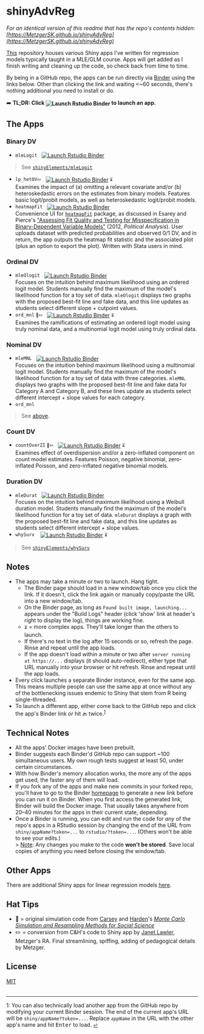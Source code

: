 # shinyAdvReg
<em>For an identical version of this readme that has the repo's contents hidden: [https://MetzgerSK.github.io/shinyAdvReg](https://MetzgerSK.github.io/shinyAdvReg)</em>

[This](https://github.com/MetzgerSK/shinyAdvReg) repository houses various Shiny apps I've written for regression models typically taught in a MLE/GLM course.  Apps will get added as I finish writing and cleaning up the code, so check back from time to time.

By being in a GitHub repo, the apps can be run directly via [Binder](https://mybinder.org) using the links below.  Other than clicking the link and waiting <~60 seconds, there's nothing additional you need to install or do.

:arrow_right: **TL;DR: Click <span style="vertical-align:middle;">![Launch Rstudio Binder](http://mybinder.org/badge_logo.svg)</span> to launch an app.**

## The Apps

### Binary DV
- `mleLogit`&nbsp;&nbsp;&nbsp;<span style="vertical-align:middle;">[![Launch Rstudio Binder](http://mybinder.org/badge_logo.svg)](https://mybinder.org/v2/gh/MetzgerSK/shinyElement/major?urlpath=shiny/mleLogit/)</span><br>
> See <a href="https://github.com/MetzgerSK/shinyElement#ch-2">`shinyElements/mleLogit`</a>

- `lp_hetOV`<span style="font-size:0.75em;">:pencil2:</span>&nbsp;&nbsp;&nbsp;<span style="vertical-align:middle;">[![Launch Rstudio Binder](http://mybinder.org/badge_logo.svg)](https://mybinder.org/v2/gh/MetzgerSK/shinyAdvReg/major?urlpath=shiny/lp_hetOV/)</span> <span style="font-size:0.75em;">:hourglass_flowing_sand:</span><br>
Examines the impact of (a) omitting a relevant covariate and/or (b) heteroskedastic errors on the estimates from binary models.  Features basic logit/probit models, as well as heteroskedastic logit/probit models.
- `heatmapFit`&nbsp;&nbsp;&nbsp;<span style="vertical-align:middle;">[![Launch Rstudio Binder](http://mybinder.org/badge_logo.svg)](https://mybinder.org/v2/gh/MetzgerSK/shinyAdvReg/major?urlpath=shiny/heatmapFit/)</span><br>
Convenience UI for <a href="https://cran.r-project.org/package=heatmapFit">`heatmapFit`</a> package, as discussed in Esarey and Pierce's <a href="https://doi.org/10.1093/pan/mps026">"Assessing Fit Quality and Testing for Misspecification in Binary-Dependent Variable Models"</a> (2012, <em>Political Analysis</em>).  User uploads dataset with predicted probabilities and observed 0/1 DV, and in return, the app outputs the heatmap fit statistic and the associated plot (plus an option to export the plot).  Written with Stata users in mind.

### Ordinal DV
- `mleOlogit`&nbsp;&nbsp;&nbsp;<span style="vertical-align:middle;">[![Launch Rstudio Binder](http://mybinder.org/badge_logo.svg)](https://mybinder.org/v2/gh/MetzgerSK/shinyAdvReg/major?urlpath=shiny/mleOlogit/)</span><br>
Focuses on the intuition behind maximum likelihood using an ordered logit model.  Students manually find the maximum of the model's likelihood function for a toy set of data.  `mleOlogit` displays two graphs with the proposed best-fit line and fake data, and this line updates as students select different slope + cutpoint values.
- `ord_mnl` <span style="font-size:0.75em;">:blue_book::pencil2:</span>&nbsp;&nbsp;&nbsp;<span style="vertical-align:middle;">[![Launch Rstudio Binder](http://mybinder.org/badge_logo.svg)](https://mybinder.org/v2/gh/MetzgerSK/shinyAdvReg/major?urlpath=shiny/ord_mnl/)</span> <span style="font-size:0.75em;">:hourglass_flowing_sand:</span><br>
Examines the ramifications of estimating an ordered logit model using truly nominal data, and a multinomial logit model using truly ordinal data.

### Nominal DV
- `mleMNL`&nbsp;&nbsp;&nbsp;<span style="vertical-align:middle;">[![Launch Rstudio Binder](http://mybinder.org/badge_logo.svg)](https://mybinder.org/v2/gh/MetzgerSK/shinyAdvReg/major?urlpath=shiny/mleMNL/)</span><br>
Focuses on the intuition behind maximum likelihood using a multinomial logit model.  Students manually find the maximum of the model's likelihood function for a toy set of data with three categories.  `mleMNL` displays two graphs with the proposed best-fit line and fake data for Category A and Category B, and these lines update as students select different intercept + slope values for each category.
- `ord_mnl`
> See [above](https://github.com/MetzgerSK/shinyAdvReg#ordinal-dv).

### Count DV
- `countOverZI` <span style="font-size:0.75em;">:blue_book::pencil2:</span>&nbsp;&nbsp;&nbsp;<span style="vertical-align:middle;">[![Launch Rstudio Binder](http://mybinder.org/badge_logo.svg)](https://mybinder.org/v2/gh/MetzgerSK/shinyAdvReg/major?urlpath=shiny/countOverZI/)</span> <span style="font-size:0.75em;">:hourglass_flowing_sand:</span><br>
Examines effect of overdispersion and/or a zero-inflated component on count model estimates.  Features Poisson, negative binomial, zero-inflated Poisson, and zero-inflated negative binomial models.

### Duration DV
- `mleDurat`&nbsp;&nbsp;&nbsp;<span style="vertical-align:middle;">[![Launch Rstudio Binder](http://mybinder.org/badge_logo.svg)](https://mybinder.org/v2/gh/MetzgerSK/shinyAdvReg/major?urlpath=shiny/mleDurat/)</span><br>
Focuses on the intuition behind maximum likelihood using a Weibull duration model.  Students manually find the maximum of the model's likelihood function for a toy set of data.  `mleDurat` displays a graph with the proposed best-fit line and fake data, and this line updates as students select different intercept + slope values.
- `whySurv` &nbsp;&nbsp;&nbsp;<span style="vertical-align:middle;">[![Launch Rstudio Binder](http://mybinder.org/badge_logo.svg)](https://mybinder.org/v2/gh/MetzgerSK/shinyElement/major?urlpath=shiny/whySurv/)</span> <span style="font-size:0.75em;">:hourglass_flowing_sand:</span><br>
> See <a href="https://github.com/MetzgerSK/shinyElement#ch-2">`shinyElements/whySurv`</a>

## Notes
- The apps may take a minute or two to launch.  Hang tight.
	- The Binder page should load in a new window/tab once you click the link.  If it doesn't, click the link again or manually copy/paste the URL into a new window/tab.
	- On the Binder page, as long as `Found built image, launching...` appears under the "Build Logs" header (click 'show' link at header's right to display the log), things are working fine.
	- <span style="font-size:0.75em;">:hourglass_flowing_sand:</span> = more complex apps. They'll take longer than the others to launch.
	- If there's no text in the log after 15 seconds or so, refresh the page.  Rinse and repeat until the app loads.
	- If the app doesn't load within a minute or two after `server running at https://...` displays (it should auto-redirect), either type that URL manually into your browser or hit refresh. Rinse and repeat until the app loads.
- Every click launches a separate Binder instance, even for the same app.  This means multiple people can use the same app at once without any of the bottlenecking issues endemic to Shiny that stem from R being single-threaded.
- <a name="fn1_ret"></a>To launch a different app, either come back to the GitHub repo and click the app's Binder link *or* hit :back: twice.<sup><a href="#fn1">1</a></sup>

## Technical Notes
- All the apps' Docker images have been prebuilt.
- Binder suggests each Binder'd GitHub repo can support ~100 simultaneous users.  My own rough tests suggest at least 50, under certain circumstances.
- With how Binder's memory allocation works, the more any of the apps get used, the faster any of them will load.
- If you fork any of the apps and make new commits in your forked repo, you'll have to go to the Binder [homepage](https://mybinder.org/) to generate a new link before you can run it on Binder.  When you first access the generated link, Binder will build the Docker image.  That usually takes anywhere from 20&ndash;40 minutes for the apps in their current state, depending.
- Once a Binder is running, you can edit and run the code for *any* of the repo's apps in a RStudio session by changing the end of the URL from <code>shiny/<em>appName</em>?token=...</code> to <code>rstudio/?token=...</code>.  (Others won't be able to see your edits.) <br/> > <ins>Note</ins>: Any changes you make to the code **won't be stored**.  Save local copies of anything you need before closing the window/tab.

## Other Apps
There are additional Shiny apps for linear regression models [here](https://github.com/MetzgerSK/shinyElement).

## Hat Tips
- :blue_book: = original simulation code from [Carsey](https://politicalscience.unc.edu/staff/https-sites-google-com-view-tom-carsey-home/) and [Harden](https://jharden.nd.edu/)'s [*Monte Carlo Simulation and Resampling Methods for Social Science*](https://us.sagepub.com/en-us/nam/monte-carlo-simulation-and-resampling-methods-for-social-science/book241131)
- :pencil2: = conversion from C&H's code to Shiny app by [Janet Lawler](https://politics.virginia.edu/janet-lawler/), Metzger's RA.  Final streamlining, spiffing, adding of pedagogical details by Metzger.

## License
[MIT](https://choosealicense.com/licenses/mit/)
<br/>
<br/>

----
<a name="fn1">1</a>: You can also technically load another app from the GitHub repo by modifying your current Binder session.  The end of the current app's URL will be <code>shiny/<em>appName</em>?token=...</code>.  Replace <code><em>appName</em></code> in the URL with the other app's name and hit <kbd>Enter</kbd> to load. <span style="font-size:0.75em"><a href="#fn1_ret">↩</a></span>
